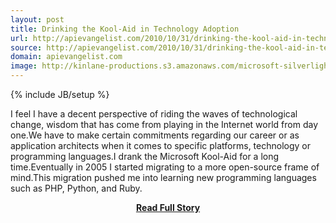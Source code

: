 ```yaml
---
layout: post
title: Drinking the Kool-Aid in Technology Adoption
url: http://apievangelist.com/2010/10/31/drinking-the-kool-aid-in-technology-adoption/
source: http://apievangelist.com/2010/10/31/drinking-the-kool-aid-in-technology-adoption/
domain: apievangelist.com
image: http://kinlane-productions.s3.amazonaws.com/microsoft-silverlight.jpg
---
```

{% include JB/setup %}<p>I feel I have a decent perspective of riding the waves of technological change,  wisdom that has come from playing in the Internet world from day one.We have to make certain commitments regarding our career or as application architects when it comes to specific platforms, technology or programming languages.I drank the Microsoft Kool-Aid for a long time.Eventually in 2005 I started migrating to a more open-source frame of mind.This migration pushed me into learning new programming languages such as PHP, Python, and Ruby.</p>
<center><p><a href="http://apievangelist.com/2010/10/31/drinking-the-kool-aid-in-technology-adoption/" style='padding:25px; font-sze:18px; font-weight: bold;'>Read Full Story</a></p></center>
